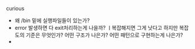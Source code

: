 curious
- 왜 /bin 밑에 실행파일들이 있는가?
- error 발생하면 다 exit처리하는게 나을까?
	ㅣ복잡해지면 그게 낫다고 하지만
	복잡도의 기준은 무엇인가?
	어떤 구조가 나은가?
	어떤 패턴으로 구현하는게 나은가?
-
